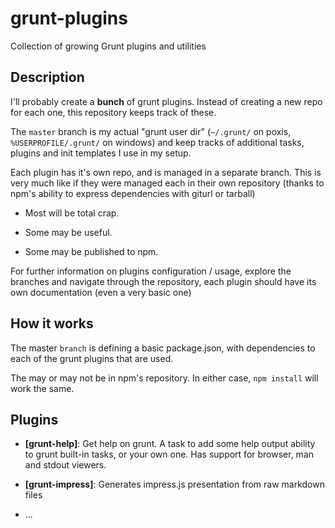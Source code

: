 
# grunt-plugins

Collection of growing Grunt plugins and utilities

## Description

I'll probably create a **bunch** of grunt plugins. Instead of creating a new
repo for each one, this repository keeps track of these.

The `master` branch is my actual "grunt user dir" (`~/.grunt/` on poxis,
`%USERPROFILE/.grunt/` on windows) and keep tracks of additional tasks, plugins
and init templates I use in my setup.

Each plugin has it's own repo, and is managed in a separate branch. This is very
much like if they were managed each in their own repository (thanks to npm's
ability to express dependencies with giturl or tarball)

* Most will be total crap.

* Some may be useful.

* Some may be published to npm.

For further information on plugins configuration / usage, explore the branches
and navigate through the repository, each plugin should have its own
documentation (even a very basic one)

## How it works

The master `branch` is defining a basic package.json, with dependencies to each
of the grunt plugins that are used.

The may or may not be in npm's repository. In either case, `npm install` will
work the same.

## Plugins

* **[grunt-help]**: Get help on grunt. A task to add some help output ability to
  grunt built-in tasks, or your own one. Has support for browser, man and stdout viewers.

* **[grunt-impress]**: Generates impress.js presentation from raw markdown files

* ...
